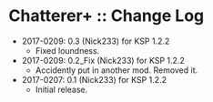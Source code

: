 # Chatterer+ :: Change Log

* 2017-0209: 0.3 (Nick233) for KSP 1.2.2
	+ Fixed loundness.
* 2017-0209: 0.2_Fix (Nick233) for KSP 1.2.2
	+ Accidently put in another mod. Removed it.
* 2017-0207: 0.1 (Nick233) for KSP 1.2.2
	+ Initial release.
